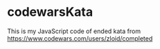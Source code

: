 # codewarsKata
This is my JavaScript code of ended kata from https://www.codewars.com/users/zloid/completed
